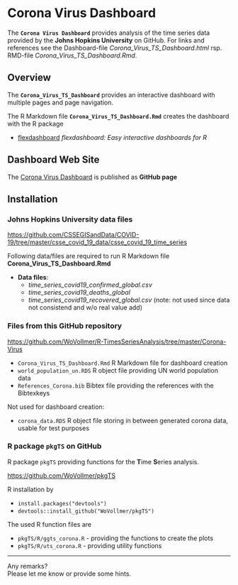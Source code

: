 
<!-- README.md is generated from README.Rmd. Please edit that file -->

# Corona Virus Dashboard

The **`Corona Virus Dashboard`** provides analysis of the time series
data provided by the **Johns Hopkins University** on GitHub. For links
and references see the Dashboard-file
*Corona\_Virus\_TS\_Dashboard.html* rsp. RMD-file
*Corona\_Virus\_TS\_Dashboard.Rmd*.

## Overview

The **`Corona_Virus_TS_Dashboard`** provides an interactive dashboard
with multiple pages and page navigation.

The R Markdown file **`Corona_Virus_TS_Dashboard.Rmd`** creates the
dashboard with the R package

  - [flexdashboard](https://rmarkdown.rstudio.com/flexdashboard/)
    *flexdashboard: Easy interactive dashboards for R*

## Dashboard Web Site

The [Corona Virus Dashboard](https://wovollmer.github.io/github.io/) is
published as **GitHub page**

## Installation

### Johns Hopkins University data files

<https://github.com/CSSEGISandData/COVID-19/tree/master/csse_covid_19_data/csse_covid_19_time_series>

Following data/files are required to run R Markdown file
**Corona\_Virus\_TS\_Dashboard.Rmd**

  - **Data files**:
      - *time\_series\_covid19\_confirmed\_global.csv*
      - *time\_series\_covid19\_deaths\_global*
      - *time\_series\_covid19\_recovered\_global.csv* (note: not used
        since data not consistend and w/o real value add)

### Files from this GitHub repository

<https://github.com/WoVollmer/R-TimesSeriesAnalysis/tree/master/Corona-Virus>

  - `Corona_Virus_TS_Dashboard.Rmd` R Markdown file for dashboard
    creation
  - `world_population_un.RDS` R object file providing UN world
    population data
  - `References_Corona.bib` Bibtex file providing the references with
    the Bibtexkeys

Not used for dashboard creation:

  - `corona_data.RDS` R object file storing in between generated corona
    data, usable for test purposes

### R package `pkgTS` on GitHub

R package `pkgTS` providing functions for the **T**ime **S**eries
analysis.

<https://github.com/WoVollmer/pkgTS>

R installation by

  - `install.packages("devtools")`
  - `devtools::install_github("WoVollmer/pkgTS")`

The used R function files are

  - `pkgTS/R/ggts_corona.R` - providing the functions to create the
    plots
  - `pkgTS/R/uts_corona.R` - providing utility functions

-----

Any remarks?  
Please let me know or provide some hints.
